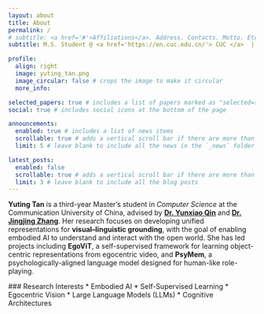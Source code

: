 ```yaml
---
layout: about
title: About
permalink: /
# subtitle: <a href='#'>Affiliations</a>. Address. Contacts. Motto. Etc.
subtitle: M.S. Student @ <a href='https://en.cuc.edu.cn/'> CUC </a>  |  AI for Creativity  |  Seeking a Ph.D. Position

profile:
  align: right
  image: yuting_tan.png
  image_circular: false # crops the image to make it circular
  more_info:

selected_papers: true # includes a list of papers marked as "selected={true}"
social: true # includes social icons at the bottom of the page

announcements:
  enabled: true # includes a list of news items
  scrollable: true # adds a vertical scroll bar if there are more than 3 news items
  limit: 5 # leave blank to include all the news in the `_news` folder

latest_posts:
  enabled: false
  scrollable: true # adds a vertical scroll bar if there are more than 3 new posts items
  limit: 3 # leave blank to include all the blog posts
---
```


**Yuting Tan** is a third-year Master’s student in _Computer Science_ at the Communication University of China, advised by [**Dr. Yunxiao Qin**](https://qyxqyx.github.io/homepage/) and [**Dr. Jingjing Zhang**](https://ccs.cuc.edu.cn/2021/0302/c6238a178420/page.htm). Her research focuses on developing unified representations for **visual–linguistic grounding**, with the goal of enabling embodied AI to understand and interact with the open world. She has led projects including **EgoViT**, a self-supervised framework for learning object-centric representations from egocentric video, and **PsyMem**, a psychologically-aligned language model designed for human-like role-playing.

<div class="horizontal-list" markdown="1">
### Research Interests
* Embodied AI
* Self-Supervised Learning
* Egocentric Vision
* Large Language Models (LLMs)
* Cognitive Architectures
</div>
